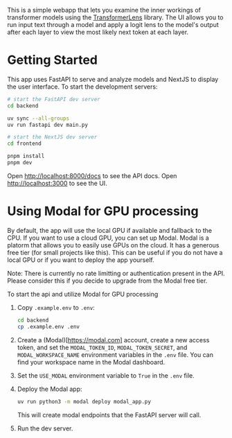 This is a simple webapp that lets you examine the inner workings of transformer models using the [TransformerLens](https://github.com/TransformerLensOrg/TransformerLens) library. The UI allows you
to run input text through a model and apply a logit lens to the model's output after each layer to view the most likely next token at each layer.

# Getting Started
This app uses FastAPI to serve and analyze models and NextJS to display the user interface. To start the
development servers:

```bash
# start the FastAPI dev server
cd backend

uv sync --all-groups
uv run fastapi dev main.py     
```

```bash
# start the NextJS dev server
cd frontend

pnpm install
pnpm dev
```

Open [http://localhost:8000/docs](http://localhost:8000/docs) to see the API docs.
Open [http://localhost:3000](http://localhost:3000) to see the UI.

# Using Modal for GPU processing
By default, the app will use the local GPU if available and fallback to the CPU. If you want to use a cloud GPU, you can set up Modal.
Modal is a platorm that allows you to easily use GPUs on the cloud. It has a generous free tier (for small projects like this). This can be useful
if you do not have a local GPU or if you want to deploy the app yourself.

Note: There is currently no rate limitting or authentication present in the API. Please consider this if you decide to upgrade from the Modal free tier.

To start the api and utilize Modal for GPU processing
1. Copy `.example.env` to `.env`:
    ```bash 
    cd backend
    cp .example.env .env
    ```
3. Create a (Modal)[https://modal.com] account, create a new access token, and set the `MODAL_TOKEN_ID`, `MODAL_TOKEN_SECRET`, and `MODAL_WORKSPACE_NAME` environment 
variables in the `.env` file. You can find your workspace name in the Modal dashboard.

4. Set the `USE_MODAL` environment variable to `True` in the `.env` file. 

5. Deploy the Modal app:
    ```bash
    uv run python3 -m modal deploy modal_app.py   
    ```
    This will create modal endpoints that the FastAPI server will call.
5. Run the dev server. 



